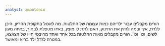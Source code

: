 ```yaml
---
analyst: amantonio
---
```


הורים מקבלים עבור ילדיהם כמות עצומה של החלטות. מה לאכול בתקופת ההריון, היכן ללדת, איך ובמה להזין את התינוק, האם לתת לו מוצץ, באיזו מטפלת לבחור, באיזה מעון לשים, וכו' וכו'. הורים מקבלים מאות החלטות בכל אחד ואחד מהיבטי חייו של הצאצא, במטרה לגדל ילד בריא ומאושר.
